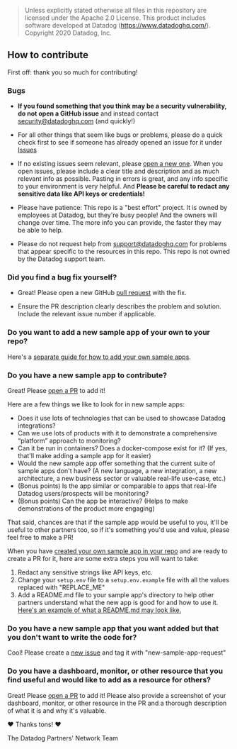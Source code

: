 
> Unless explicitly stated otherwise all files in this repository are licensed under the Apache 2.0 License.
> This product includes software developed at Datadog (https://www.datadoghq.com/). Copyright 2020 Datadog, Inc.

## How to contribute

First off: thank you so much for contributing!


### **Bugs**

* **If you found something that you think may be a security vulnerability, do not open a GitHub issue** and instead contact security@datadoghq.com (and quickly!)

* For all other things that seem like bugs or problems, please do a quick check first to see if someone has already opened an issue for it under [Issues](https://github.com/DataDog/dpn/issues)

* If no existing issues seem relevant, please [open a new one](https://github.com/DataDog/dpn/issues/new). When you open issues, please include a clear title and description and as much relevant info as possible.  Pasting in errors is great, and any info specific to your environment is very helpful. And **Please be careful to redact any sensitive data like API keys or credentials!**

* Please have patience: This repo is a "best effort" project. It is owned by employees at Datadog, but they're busy people! And the owners will change over time. The more info you can provide, the faster they may be able to help. 

* Please do not request help from support@datadoghq.com for problems that appear specific to the resources in this repo. This repo is not owned by the Datadog support team. 


### **Did you find a bug fix yourself?**

* Great! Please open a new GitHub [pull request](https://github.com/DataDog/dpn/pulls) with the fix.

* Ensure the PR description clearly describes the problem and solution. Include the relevant issue number if applicable.


### **Do you want to add a new sample app of your own to your repo?**

Here's a [separate guide for how to add your own sample apps](https://github.com/DataDog/dpn/blob/master/CONTRIBUTING-sample-apps.md).


### **Do you have a new sample app to contribute?**

Great! Please [open a PR](https://github.com/DataDog/dpn/pulls) to add it! 

Here are a few things we like to look for in new sample apps:

* Does it use lots of technologies that can be used to showcase Datadog integrations?
* Can we use lots of products with it to demonstrate a comprehensive “platform” approach to monitoring?
* Can it be run in containers? Does a docker-compose exist for it? (If yes, that'll make adding a sample app for it easier)
* Would the new sample app offer something that the current suite of sample apps don't have? (A new language, a new integration, a new architecture, a new business sector or valuable real-life use-case, etc.)
* (Bonus points) Is the app similar or comparable to apps that real-life Datadog users/prospects will be monitoring?
* (Bonus points) Can the app be interactive? (Helps to make demonstrations of the product more engaging)

That said, chances are that if the sample app would be useful to you, it'll be useful to other partners too, so if it's something you'd use and value, please feel free to make a PR!

When you have [created your own sample app in your repo](https://github.com/DataDog/dpn/blob/master/CONTRIBUTING-sample-apps.md) and are ready to create a PR for it, here are some extra steps you will want to take:

1. Redact any sensitive strings like API keys, etc.
2. Change your `setup.env` file to a `setup.env.example` file with all the values replaced with "REPLACE_ME"
3. Add a README.md file to your sample app's directory to help other partners understand what the new app is good for and how to use it. [Here's an example of what a README.md may look like.](https://github.com/DataDog/dpn/blob/master/sandbox-apps/voting-app/README.md)


### **Do you have a new sample app that you want added but that you don't want to write the code for?**

Cool! Please create a [new issue](https://github.com/DataDog/dpn/issues/new) and tag it with "new-sample-app-request"


### **Do you have a dashboard, monitor, or other resource that you find useful and would like to add as a resource for others?**

Great! Please [open a PR](https://github.com/DataDog/dpn/pulls) to add it! Please also provide a screenshot of your dashboard, monitor, or other resource in the PR and a thorough description of what it is and why it's valuable. 

:heart: Thanks tons! :heart:

The Datadog Partners' Network Team
